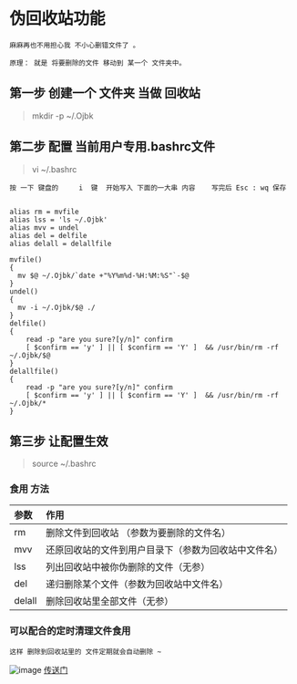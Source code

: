 # 伪回收站功能

	麻麻再也不用担心我 不小心删错文件了 。
	
	原理： 就是 将要删除的文件 移动到 某一个 文件夹中。 
	

## 第一步 创建一个 文件夹 当做 回收站 

>mkdir -p ~/.Ojbk


## 第二步 配置 当前用户专用.bashrc文件

>vi ~/.bashrc

	按 一下 键盘的     i  键  开始写入 下面的一大串 内容    写完后 Esc : wq 保存
	
	
	alias rm = mvfile        
	alias lss = 'ls ~/.Ojbk'  
	alias mvv = undel
	alias del = delfile 
	alias delall = delallfile 
	 
	mvfile()  
	{  
	  mv $@ ~/.Ojbk/`date +"%Y%m%d-%H:%M:%S"`-$@ 
	}
	undel()  
	{  
	  mv -i ~/.Ojbk/$@ ./  
	} 
	delfile()  
	{  
	    read -p "are you sure?[y/n]" confirm  
	    [ $confirm == 'y' ] || [ $confirm == 'Y' ]  && /usr/bin/rm -rf ~/.Ojbk/$@ 
	}
	delallfile()  
	{  
	    read -p "are you sure?[y/n]" confirm  
	    [ $confirm == 'y' ] || [ $confirm == 'Y' ]  && /usr/bin/rm -rf ~/.Ojbk/*  
	}


## 第三步 让配置生效 

>source ~/.bashrc


### 食用 方法
|参数|作用|
|:-|:-|
|rm|删除文件到回收站 （参数为要删除的文件名） |
|mvv|还原回收站的文件到用户目录下（参数为回收站中文件名）|
|lss|列出回收站中被你伪删除的文件（无参）|
|del|递归删除某个文件（参数为回收站中文件名）|
|delall|删除回收站里全部文件（无参）|

###  可以配合的定时清理文件食用 

	这样 删除到回收站里的 文件定期就会自动删除 ~
![image](https://github.com/xx13295/wxm/blob/master/images/o.png?raw=true)
[传送门](https://github.com/xx13295/CodingNote/tree/master/linux%E5%AE%9A%E6%97%B6%E6%B8%85%E7%90%86%E6%96%87%E4%BB%B6)	
